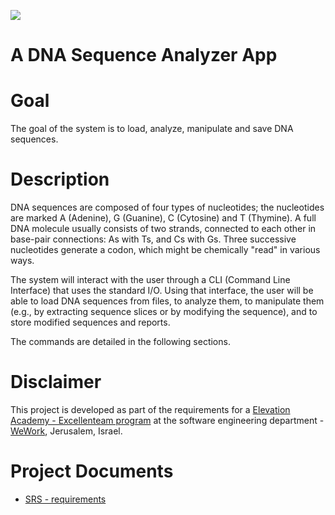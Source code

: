![](http://www.sciencemag.org/sites/default/files/styles/article_main_large/public/images/sn-DNAroadmapH.jpg?itok=G0CrIXMB)
# A DNA Sequence Analyzer App
# Goal
The goal of the system is to load, analyze, manipulate and save DNA sequences.

# Description
DNA sequences are composed of four types of nucleotides; the nucleotides are marked A (Adenine), G (Guanine), C (Cytosine) and T (Thymine). A full DNA molecule usually consists of two strands, connected to each other in base-pair connections: As with Ts, and Cs with Gs. Three successive nucleotides generate a codon, which might be chemically "read" in various ways.

The system will interact with the user through a CLI (Command Line Interface) that uses the standard I/O. Using that interface, the user will be able to load DNA sequences from files, to analyze them, to manipulate them (e.g., by extracting sequence slices or by modifying the sequence), and to store modified sequences and reports.

The commands are detailed in the following sections.


 
 


# Disclaimer
This project is developed as part of the requirements for a [Elevation Academy - Excellenteam program](https://learn.elevation.academy/) at the software engineering department - [WeWork](https://www.wework.com/), Jerusalem, Israel.




 # Project Documents

 - [SRS - requirements](../../wiki/SRS)
  

  
 
